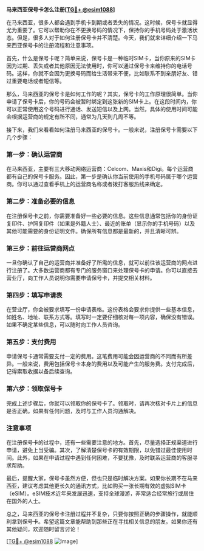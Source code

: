 **马来西亚保号卡怎么注册[[TG💪+ @esim1088](https://t.me/s/esim1088)]**

在马来西亚，很多人都会遇到手机卡到期或者丢失的情况。这时候，保号卡就显得尤为重要了。它可以帮助你在不更换号码的情况下，保持你的手机号码处于激活状态。但是，很多人对于如何注册保号卡并不清楚。今天，我们就来详细介绍一下马来西亚保号卡的注册流程和注意事项。

首先，什么是保号卡呢？简单来说，保号卡是一种临时SIM卡，当你原来的SIM卡因为过期、丢失或者其他原因无法使用时，你可以通过保号卡来维持你的电话号码。这样，你就不会因为更换号码而给生活带来不便，比如联系不到亲朋好友、错过重要电话或者短信等。

那么，马来西亚的保号卡是如何工作的呢？其实，保号卡的工作原理很简单。当你申请了保号卡后，你的号码会被暂时绑定到这张新的SIM卡上。在这段时间内，你可以正常使用这个号码进行通话、发送短信以及上网。当然，具体的使用时间可能会根据运营商的规定有所不同，通常为几天到几周不等。

接下来，我们来看看如何注册马来西亚的保号卡。一般来说，注册保号卡需要以下几个步骤：

### 第一步：确认运营商
在马来西亚，主要有三大移动网络运营商：Celcom、Maxis和Digi。每个运营商都有自己的保号卡服务。因此，第一步是确认你当前使用的手机号码属于哪个运营商。你可以通过查看手机上的运营商名称或者拨打客服热线来确定。

### 第二步：准备必要的信息
在注册保号卡之前，你需要准备好一些必要的信息。这些信息通常包括你的身份证复印件、护照复印件（如果是外籍人士）、最近的账单（显示你的手机号码）以及其他可能需要的身份证明文件。确保所有信息都是最新的，并且清晰可辨。

### 第三步：前往运营商网点
一旦你确认了自己的运营商并准备好了所需的信息，就可以前往该运营商的网点进行注册了。大多数运营商都有专门的服务窗口来处理保号卡的申请。你可以直接去营业厅，向工作人员说明你需要申请保号卡，并提交相关材料。

### 第四步：填写申请表
在营业厅，你会被要求填写一份申请表格。这份表格会要求你提供一些基本信息，如姓名、地址、联系方式等。填写时一定要仔细核对每一项内容，确保没有错误。如果不确定某些信息，可以随时向工作人员咨询。

### 第五步：支付费用
申请保号卡通常需要支付一定的费用。这笔费用可能会因运营商的不同而有所差异。一般来说，费用包括保号卡本身的费用以及可能产生的服务费。支付完成后，记得索取收据以备后续查询。

### 第六步：领取保号卡
完成上述步骤后，你就可以领取你的保号卡了。领取时，请再次核对卡片上的信息是否正确。如果有任何问题，及时与工作人员沟通解决。

### 注意事项
在注册保号卡的过程中，还有一些需要注意的地方。首先，尽量选择正规渠道进行申请，避免上当受骗。其次，了解清楚保号卡的有效期限，以免错过最佳使用时间。此外，如果在申请过程中遇到任何困难，不要犹豫，及时联系运营商的客服寻求帮助。

最后，提醒大家，保号卡虽然方便，但也只是临时解决方案。如果你长期不在马来西亚，建议考虑其他更长久的通讯方式，比如购买一张长期有效的虚拟SIM卡（eSIM）。eSIM技术近年来发展迅速，支持全球漫游，非常适合经常旅行或居住在国外的人士。

总之，马来西亚的保号卡注册过程并不复杂，只要你按照正确的步骤操作，就能顺利拿到保号卡。希望这篇文章能帮助到那些正在寻找相关信息的朋友。如果你还有其他疑问，欢迎随时留言讨论！

[[TG💪+ @esim1088](https://t.me/s/esim1088) ![Image](https://i.postimg.cc/4NQfJmqS/Snipaste-2025-05-13-00-14-12.png)]